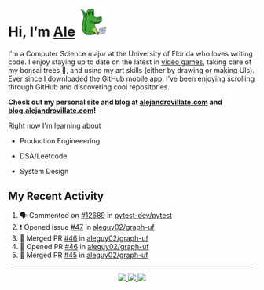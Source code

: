 <!---
Credit to @wei and @AlexanderWangY for inspiration
--->

<p>
  <h1>
    Hi, I’m <a href="https://github.com/aleguy02">Ale</a>
    <img src="public/images/gator.png" width="60">
  </h1>
<p/>

I'm a Computer Science major at the University of Florida who loves writing code.
I enjoy staying up to date on the latest in <a href="https://www.youtube.com/c/SkillUp" target="_blank">video games</a>, 
taking care of my bonsai trees 🌱, 
and using my art skills (either by drawing or making UIs).
Ever since I downloaded the GitHub mobile app, I’ve been enjoying scrolling through GitHub and discovering cool repositories.

**Check out my personal site and blog at [alejandrovillate.com](https://alejandrovillate.com) and [blog.alejandrovillate.com](https://blog.alejandrovillate.com)!**


Right now I'm learning about
- Production Engineeering
- DSA/Leetcode
- System Design

  <!--- TODO: add button to follow profile here --->

<h2>My Recent Activity</h2>

<!--START_SECTION:activity-->
1. 🗣 Commented on [#12689](https://github.com/pytest-dev/pytest/issues/12689#issuecomment-3264090147) in [pytest-dev/pytest](https://github.com/pytest-dev/pytest)
2. ❗ Opened issue [#47](https://github.com/aleguy02/graph-uf/issues/47) in [aleguy02/graph-uf](https://github.com/aleguy02/graph-uf)
3. 🎉 Merged PR [#46](https://github.com/aleguy02/graph-uf/pull/46) in [aleguy02/graph-uf](https://github.com/aleguy02/graph-uf)
4. 💪 Opened PR [#46](https://github.com/aleguy02/graph-uf/pull/46) in [aleguy02/graph-uf](https://github.com/aleguy02/graph-uf)
5. 🎉 Merged PR [#45](https://github.com/aleguy02/graph-uf/pull/45) in [aleguy02/graph-uf](https://github.com/aleguy02/graph-uf)
<!--END_SECTION:activity-->


-----
<p align="center">
  <a href="https://github.com/aleguy02">
    <img src="https://img.shields.io/badge/github-@aleguy02-211F1F?logo=github&logoColor=white&style=flat-square" />
  </a>
  <a href="https://www.linkedin.com/in/alejandrovillate1/">
    <img src="https://img.shields.io/badge/linkedin-Alejandro_Villate-0072B1?logo=linkedin&style=flat-square" />
  </a>
  <a href="https://www.alejandrovillate.com">
    <img src="https://img.shields.io/badge/me-327d47" />
  </a>
</p>
